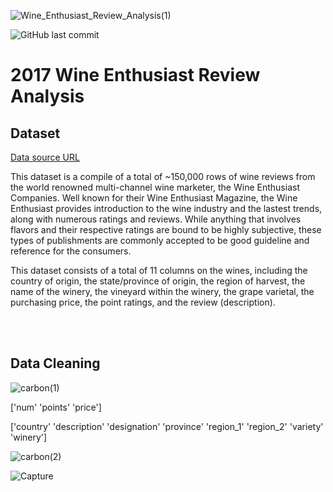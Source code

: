 ![Wine_Enthusiast_Review_Analysis(1)](https://user-images.githubusercontent.com/74638365/140579630-811933db-7604-4b2f-96f7-1784da484da2.png)

![GitHub last commit](https://img.shields.io/github/last-commit/bklee095/Py-WineReviewAnalysis)

# 2017 Wine Enthusiast Review Analysis

## Dataset
[Data source URL](https://www.kaggle.com/zynicide/wine-reviews?select=winemag-data_first150k.csv)

This dataset is a compile of a total of ~150,000 rows of wine reviews from the world renowned multi-channel wine marketer, the Wine Enthusiast Companies. Well known for their Wine Enthusiast Magazine, the Wine Enthusiast provides introduction to the wine industry and the lastest trends, along with numerous ratings and reviews. While anything that involves flavors and their respective ratings are bound to be highly subjective, these types of publishments are commonly accepted to be good guideline and reference for the consumers.

This dataset consists of a total of 11 columns on the wines, including the country of origin, the state/province of origin, the region of harvest, the name of the winery, the vineyard within the winery, the grape varietal, the purchasing price, the point ratings, and the review (description).

<br/><br/>

## Data Cleaning

![carbon(1)](https://user-images.githubusercontent.com/74638365/140630174-eb5eec8f-c9f1-491b-9e94-2c2fc2085017.png)

['num' 'points' 'price']

['country' 'description' 'designation' 'province' 'region_1' 'region_2'
 'variety' 'winery']
 
 ![carbon(2)](https://user-images.githubusercontent.com/74638365/140630214-86d760b1-ba82-43fa-b99d-ab6f219eaa3c.png)
 
![Capture](https://user-images.githubusercontent.com/74638365/140630272-910a5b81-ef85-4585-83fa-3814a1522b7e.PNG)
